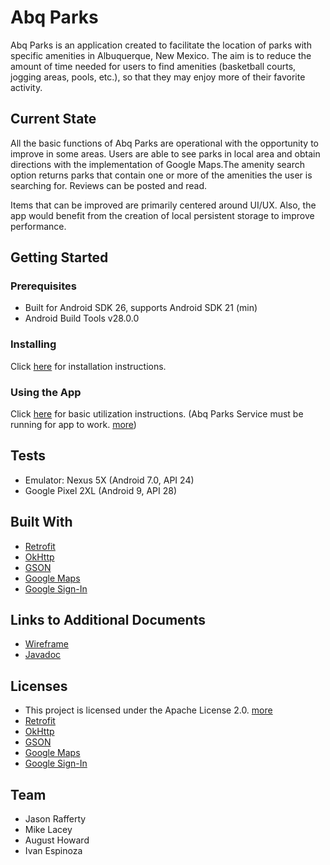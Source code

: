 # Abq Parks
Abq Parks is an application created to facilitate the location of parks with specific amenities in Albuquerque, New Mexico. The aim is to reduce the amount of time needed for users to find amenities (basketball courts, jogging areas, pools, etc.), so that they may
enjoy more of their favorite activity. 

## Current State
All the basic functions of Abq Parks are operational with the opportunity to improve in some areas. Users are able to see parks in local 
area and obtain directions with the implementation of Google Maps.The amenity search option returns parks that contain one or more of
the amenities the user is searching for. Reviews can be posted and read.

Items that can be improved are primarily centered around UI/UX. Also, the app would benefit from the creation of local persistent
storage to improve performance.

## Getting Started
### Prerequisites
* Built for Android SDK 26, supports Android SDK 21 (min)
* Android Build Tools v28.0.0

### Installing
Click [here](docs/installation.md) for installation instructions.

### Using the App
Click [here](docs/instructions.md) for basic utilization instructions.
(Abq Parks Service must be running for app to work. [more](https://github.com/abq-parks/services))

## Tests
* Emulator: Nexus 5X (Android 7.0, API 24)
* Google Pixel 2XL (Android 9, API 28)

## Built With
* [Retrofit](http://square.github.io/retrofit/)
* [OkHttp](http://square.github.io/okhttp/) 
* [GSON](https://sites.google.com/site/gson/)
* [Google Maps](https://developers.google.com/maps/documentation/)
* [Google Sign-In](https://developers.google.com/identity/sign-in/android/)


## Links to Additional Documents
* [Wireframe](docs/Wireframes.pdf)
* [Javadoc](docs/api/index.html)

## Licenses
* This project is licensed under the Apache License 2.0. [more](https://github.com/abq-parks/Abq-Parks/blob/master/LICENSE)
* [Retrofit](http://square.github.io/retrofit/#license)
* [OkHttp](http://square.github.io/okhttp/#license)
* [GSON](https://github.com/google/gson/blob/master/LICENSE)
* [Google Maps](https://developers.google.com/terms/site-policies)
* [Google Sign-In](https://developers.google.com/terms/site-policies)

## Team
* Jason Rafferty
* Mike Lacey
* August Howard
* Ivan Espinoza
